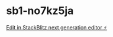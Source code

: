 # sb1-no7kz5ja

[Edit in StackBlitz next generation editor ⚡️](https://stackblitz.com/~/github.com/YOUNG542/sb1-no7kz5ja)
